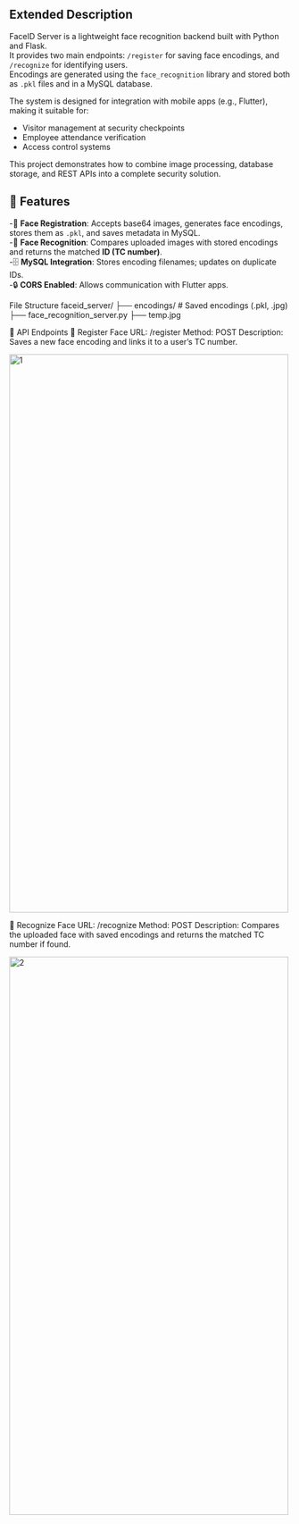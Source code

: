 ## Extended Description

FaceID Server is a lightweight face recognition backend built with Python and Flask.  
It provides two main endpoints: `/register` for saving face encodings, and `/recognize` for identifying users.  
Encodings are generated using the `face_recognition` library and stored both as `.pkl` files and in a MySQL database.  

The system is designed for integration with mobile apps (e.g., Flutter), making it suitable for:
- Visitor management at security checkpoints
- Employee attendance verification
- Access control systems

This project demonstrates how to combine image processing, database storage, and REST APIs into a complete security solution.


## 🚀 Features
-📌 **Face Registration**: Accepts base64 images, generates face encodings, stores them as `.pkl`, and saves metadata in MySQL.  
-🔑 **Face Recognition**: Compares uploaded images with stored encodings and returns the matched **ID (TC number)**.  
-🗄️ **MySQL Integration**: Stores encoding filenames; updates on duplicate IDs.  
-🔒 **CORS Enabled**: Allows communication with Flutter apps. 

File Structure
faceid_server/
├── encodings/ # Saved encodings (.pkl, .jpg)
├── face_recognition_server.py
├── temp.jpg

📡 API Endpoints
🔹 Register Face
URL: /register
Method: POST
Description: Saves a new face encoding and links it to a user’s TC number.


<img width="500" height="1000" alt="1" src="https://github.com/user-attachments/assets/babc9dac-a299-4fdb-a642-fbb4592fb43e" />

🔹 Recognize Face
URL: /recognize
Method: POST
Description: Compares the uploaded face with saved encodings and returns the matched TC number if found.

<img width="500" height="1000" alt="2" src="https://github.com/user-attachments/assets/ace28dfc-923b-4f75-90c7-66a9d7cf2c26" />

